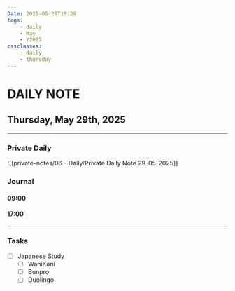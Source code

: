 ```yaml
---
Date: 2025-05-29T19:28
tags:
    - daily
    - May
    - Y2025
cssclasses:
    - daily
    - thursday
---
```

# DAILY NOTE
## Thursday, May 29th, 2025
***
### Private Daily

![[private-notes/06 - Daily/Private Daily Note 29-05-2025]]

### Journal

#### 09:00

#### 17:00

***
### Tasks
- [ ] Japanese Study
    - [ ] WaniKani
    - [ ] Bunpro
    - [ ] Duolingo